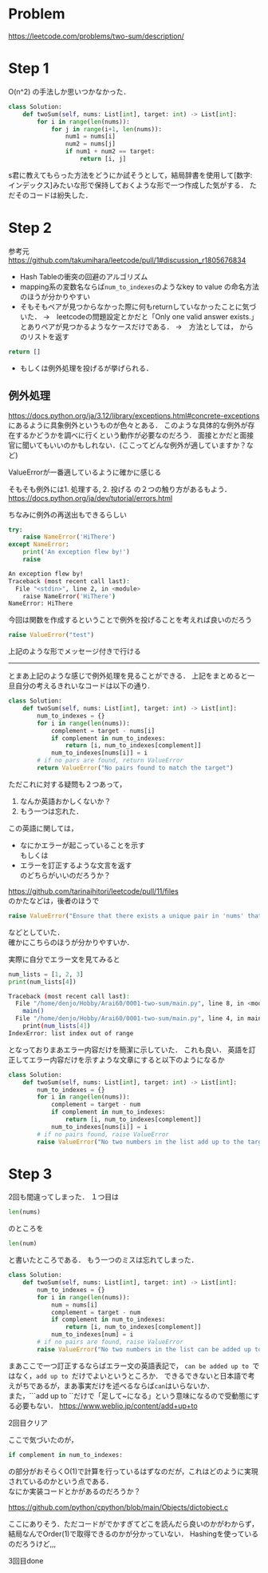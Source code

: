 # Problem
https://leetcode.com/problems/two-sum/description/

# Step 1
O(n^2) の手法しか思いつかなかった．
```python
class Solution:
    def twoSum(self, nums: List[int], target: int) -> List[int]:
        for i in range(len(nums)):
            for j in range(i+1, len(nums)):
                num1 = nums[i]
                num2 = nums[j]
                if num1 + num2 == target:
                    return [i, j]
```
s君に教えてもらった方法をどうにか試そうとして，結局辞書を使用して[数字: インデックス]みたいな形で保持しておくような形で一つ作成した気がする．
ただそのコードは紛失した．


# Step 2
参考元
https://github.com/takumihara/leetcode/pull/1#discussion_r1805676834
- Hash Tableの衝突の回避のアルゴリズム
- mapping系の変数名ならば```num_to_indexes```のようなkey to value の命名方法のほうが分かりやすい
- そもそもペアが見つからなかった際に何もreturnしていなかったことに気づいた．
→　leetcodeの問題設定とかだと「Only one valid answer exists.」とありペアが見つかるようなケースだけである．
→　方法としては，
からのリストを返す
```python
return []
```
- もしくは例外処理を投げるが挙げられる．

<!-- --------------例外処理の話 START -------------- -->
## 例外処理
https://docs.python.org/ja/3.12/library/exceptions.html#concrete-exceptions
にあるように具象例外というものが色々とある．
このような具体的な例外が存在するかどうかを調べに行くという動作が必要なのだろう．
面接とかだと面接官に聞いてもいいのかもしれない．(ここってどんな例外が適していますか？など)

ValueErrorが一番適しているように確かに感じる

そもそも例外には1. 処理する, 2. 投げる の２つの触り方があるもよう．  
https://docs.python.org/ja/dev/tutorial/errors.html

ちなみに例外の再送出もできるらしい
```python
try:
    raise NameError('HiThere')
except NameError:
    print('An exception flew by!')
    raise
```
```bash
An exception flew by!
Traceback (most recent call last):
  File "<stdin>", line 2, in <module>
    raise NameError('HiThere')
NameError: HiThere
```

今回は関数を作成するということで例外を投げることを考えれば良いのだろう
```python
raise ValueError("test")
```
上記のような形でメッセージ付きで行ける
<!-- --------------例外処理の話 END -------------- -->

---

とまあ上記のような感じで例外処理を見ることができる．
上記をまとめると一旦自分の考えるきれいなコードは以下の通り.

```python
class Solution:
    def twoSum(self, nums: List[int], target: int) -> List[int]:
        num_to_indexes = {}
        for i in range(len(nums)):
            complement = target - nums[i]
            if complement in num_to_indexes:
                return [i, num_to_indexes[complement]]
            num_to_indexes[nums[i]] = i
        # if no pars are found, return ValueError
        return ValueError("No pairs found to match the target")
```

ただこれに対する疑問も２つあって，
1. なんか英語おかしくないか？
2. もう一つは忘れた．

この英語に関しては，
- なにかエラーが起こっていることを示す  
もしくは
- エラーを訂正するような文言を返す  
のどちらがいいのだろうか？

https://github.com/tarinaihitori/leetcode/pull/11/files  
のかたなどは，後者のほうで　
```python
raise ValueError("Ensure that there exists a unique pair in 'nums' that sums up to the 'target' value")
```
などとしていた．  
確かにこちらのほうが分かりやすいか．

実際に自分でエラー文を見てみると
```python
num_lists = [1, 2, 3]
print(num_lists[4])
```
```bash
Traceback (most recent call last):
  File "/home/denjo/Hobby/Arai60/0001-two-sum/main.py", line 8, in <module>
    main()
  File "/home/denjo/Hobby/Arai60/0001-two-sum/main.py", line 4, in main
    print(num_lists[4])
IndexError: list index out of range
```
となっておりまあエラー内容だけを簡潔に示していた．
これも良い．
英語を訂正してエラー内容だけを示すような文章にすると以下のようになるか

```python
class Solution:
    def twoSum(self, nums: List[int], target: int) -> List[int]:
        num_to_indexes = {}
        for i in range(len(nums)):
            complement = target - num
            if complement in num_to_indexes:
                return [i, num_to_indexes[complement]]
            num_to_indexes[nums[i]] = i
        # if no pairs found, raise ValueError
        raise ValueError("No two numbers in the list add up to the target value.")
```

# Step 3

2回も間違ってしまった．
１つ目は
```python
len(nums)
```
のところを
```python
len(num)
```
と書いたところである．
もう一つのミスは忘れてしまった．

```python
class Solution:
    def twoSum(self, nums: List[int], target: int) -> List[int]:
        num_to_indexes = {}
        for i in range(len(nums)):
            num = nums[i]
            complement = target - num
            if complement in num_to_indexes:
                return [i, num_to_indexes[complement]]
            num_to_indexes[num] = i
        # if no pairs are found, raise ValueError
        raise ValueError("No two numbers in the list can be added up to the target value.")
```

まあここで一つ訂正するならばエラー文の英語表記で，
```can be added up to ```ではなく，```add up to ```だけでよいというところか．
できるできないと日本語で考えがちであるが，まあ事実だけを述べるならば```can```はいらないか．  
また，```add up to ``だけで「足して~になる」という意味になるので受動態にする必要もない．
https://www.weblio.jp/content/add+up+to

2回目クリア

ここで気づいたのが，
```python
if complement in num_to_indexes:
```
の部分がおそらくO(1)で計算を行っているはずなのだが，これはどのように実現されているのかという点である．  
なにか実装コードとかがあるのだろうか？

https://github.com/python/cpython/blob/main/Objects/dictobject.c

ここにありそう．ただコードがでかすぎてどこを読んだら良いのかがわからず，結局なんでOrder(1)で取得できるのかが分かっていない．
Hashingを使っているのだろうけど,,,


3回目done


